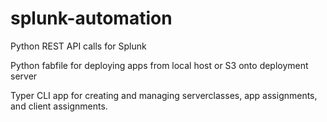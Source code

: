 # splunk-automation
Python REST API calls for Splunk

Python fabfile for deploying apps from local host or S3 onto deployment server

Typer CLI app for creating and managing serverclasses, app assignments, and client assignments.
